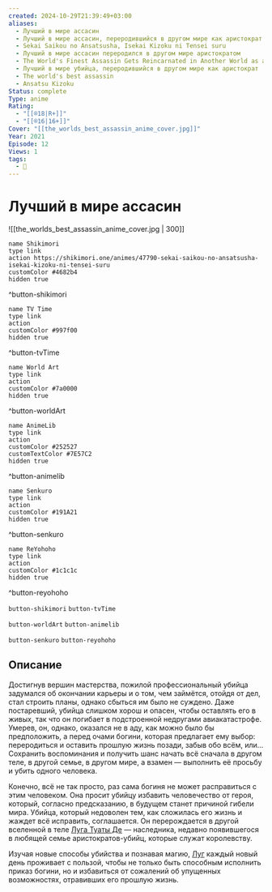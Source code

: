 ```yaml
---
created: 2024-10-29T21:39:49+03:00
aliases:
  - Лучший в мире ассасин
  - Лучший в мире ассасин, переродившийся в другом мире как аристократ
  - Sekai Saikou no Ansatsusha, Isekai Kizoku ni Tensei suru
  - Лучший в мире ассасин переродился в другом мире аристократом
  - The World's Finest Assassin Gets Reincarnated in Another World as an Aristocrat
  - Лучший в мире убийца, переродившийся в другом мире как аристократ
  - The world's best assassin
  - Ansatsu Kizoku
Status: complete
Type: anime
Rating:
  - "[[®️18|R+]]"
  - "[[®️16|16+]]"
Cover: "[[the_worlds_best_assassin_anime_cover.jpg]]"
Year: 2021
Episode: 12
Views: 1
tags:
  - 🔞
---
```


# Лучший в мире ассасин

![[the_worlds_best_assassin_anime_cover.jpg | 300]]

```button
name Shikimori
type link
action https://shikimori.one/animes/47790-sekai-saikou-no-ansatsusha-isekai-kizoku-ni-tensei-suru
customColor #4682b4
hidden true
```
^button-shikimori

```button
name TV Time
type link
action 
customColor #997f00
hidden true
```
^button-tvTime

```button
name World Art
type link
action 
customColor #7a0000
hidden true
```
^button-worldArt

```button
name AnimeLib
type link
action 
customColor #252527
customTextColor #7E57C2
hidden true
```
^button-animelib

```button
name Senkuro
type link
action 
customColor #191A21
hidden true
```
^button-senkuro

```button
name ReYohoho
type link
action 
customColor #1c1c1c
hidden true
```
^button-reyohoho



`button-shikimori` `button-tvTime`

`button-worldArt` `button-animelib`

`button-senkuro` `button-reyohoho`

## Описание

Достигнув вершин мастерства, пожилой профессиональный убийца задумался об окончании карьеры и о том, чем займётся, отойдя от дел, стал строить планы, однако сбыться им было не суждено. Даже постаревший, убийца слишком хорош и опасен, чтобы оставлять его в живых, так что он погибает в подстроенной недругами авиакатастрофе. Умерев, он, однако, оказался не в аду, как можно было бы предположить, а перед очами богини, которая предлагает ему выбор: переродиться и оставить прошлую жизнь позади, забыв обо всём, или... Сохранить воспоминания и получить шанс начать всё сначала в другом теле, в другой семье, в другом мире, а взамен — выполнить её просьбу и убить одного человека.

Конечно, всё не так просто, раз сама богиня не может расправиться с этим человеком. Она просит убийцу избавить человечество от героя, который, согласно предсказанию, в будущем станет причиной гибели мира. Убийца, который недоволен тем, как сложилась его жизнь и жаждет всё исправить, соглашается. Он перерождается в другой вселенной в теле [Луга Туаты Де](https://shikimori.one/characters/192917-lugh-tuatha-d) — наследника, недавно появившегося в любящей семье аристократов-убийц, которые служат королевству.

Изучая новые способы убийства и познавая магию, [Луг](https://shikimori.one/characters/192917-lugh-tuatha-d) каждый новый день проживает с пользой, чтобы не только быть способным исполнить приказ богини, но и избавиться от сожалений об упущенных возможностях, отравивших его прошлую жизнь.
